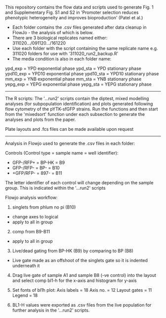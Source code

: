 This repository contains the flow data and scripts used to generate Fig. 1 and Supplementary Fig. S1 and S2 in 'Promoter selection reduces phenotypic heterogeneity and improves bioproduction' (Patel et al.)

- Each folder contains the .csv files generated after data cleanup in FlowJo - the analysis of which is below.
- There are 3 biological replicates named either: 311020.../091120.../161220
- Use each folder with the script containing the same replicate name e.g. 311020 folders for use with '311020_run2_backup.R'
- The media condition is also in each folder name: 

ypd_exp = YPD exponential phase
ypd_sta = YPD stationary phase
ypd10_exp = YPD10 exponential phase
ypd10_sta = YPD10 stationary phase
mm_exp = YNB exponential phase
mm_sta = YNB stationary phase 
yepg_exp = YEPG exponential phase
yepg_sta = YEPG stationary phase

--------------------------------------------------------------------------------------------------------------
The R scripts:
The '...run2' scripts contain the diptest, mixed modelling analyses (for subpopulation identification) and plots generated following flow cytometry of the pYTK-sfGFP strains. Run the functions and then start from the 'mixedsort' function under each subsection to generate the analyses and plots from the paper.

Plate layouts and .fcs files can be made available upon request

--------------------------------------------------------------------------------------------------------------
Analysis in Flowjo used to generate the .csv files in each folder:

Controls (Control type = sample name = well identifier):
- GFP-/RFP+ = BP-HK = B9
- GFP-/RFP- = BP- = B10
- +GFP/RFP- = 897- = B11

The letter identifier of each control will change depending on the sample group. This is indicated within the '...run2' scripts

Flowjo analysis workflow:

1) singlets from phlum no pi (B10)
 - change axes to logical
 - apply to all in group

2) comp from B9-B11 
 - apply to all in group

3) Live/dead gating from BP-HK (B9) by comparing to BP (B8)
 - Live gate made as an offshoot of the singlets gate so 
   it is indented underneath it

4) Drag live gate of sample A1 and sample B8 (-ve control) into the layout
	and select comp bl1-h for the x-axis and histogram for y-axis

5) Set fonts of bl1h plot:
	Axis labels = 18
	Axis no. = 12
	Layout gates = 11
	Legend = 18

6) BL1-H values were exported as .csv files from the live population for further analysis in the '...run2' scripts. 

